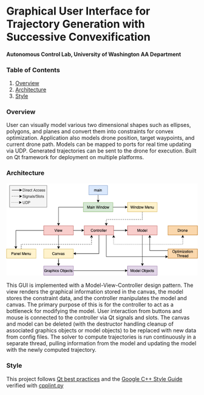# Graphical User Interface for Trajectory Generation with Successive Convexification
#### Autonomous Control Lab, University of Washington AA Department

### Table of Contents
1. [Overview](#overview)
1. [Architecture](#architecture)
1. [Style](#style)

### Overview
User can visually model various two dimensional shapes such as ellipses, polygons, and planes and convert them into constraints for convex optimization. Application also models drone position, target waypoints, and current drone path. Models can be mapped to ports for real time updating via UDP. Generated trajectories can be sent to the drone for execution. Built on Qt framework for deployment on multiple platforms.

### Architecture

![optgui_architecture](./assets/optgui_architecture-Architecture-with-Externals.png)

This GUI is implemented with a Model-View-Controller design pattern. The view renders the graphical information stored in the canvas, the model stores the constraint data, and the controller manipulates the model and canvas. The primary purpose of this is for the controller to act as a bottleneck for modifying the model. User interaction from buttons and mouse is connected to the controller via Qt signals and slots. The canvas and model can be deleted (with the destructor handling cleanup of associated graphics objects or model objects) to be replaced with new data from config files. The solver to compute trajectories is run continuously in a separate thread, pulling information from the model and updating the model with the newly computed trajectory.

### Style

This project follows [Qt best practices](https://doc.qt.io/qt-5/reference-overview.html) and the [Google C++ Style Guide](https://google.github.io/styleguide/cppguide.html) verified with [cpplint.py](https://google.github.io/styleguide/cppguide.html#cpplint)
